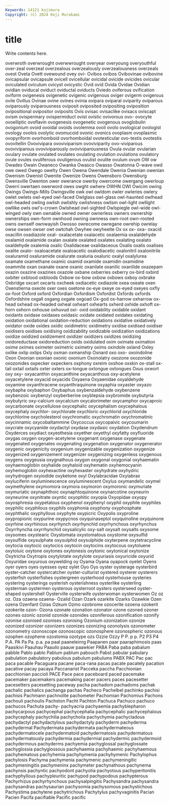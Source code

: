 ```yaml
---
Keywords: 14121 kojimura
Copyright: (C) 2024 Koji Murakami
---
```


# title

Write contents here.



overwroth overwrought overwwrought overyear overyoung overyouthful
over-zeal overzeal overzealous overzealously overzealousness overzeals ovest Oveta Ovett ovewound
ovey ovi- Ovibos ovibos Ovibovinae ovibovine ovicapsular ovicapsule ovicell ovicellular
ovicidal ovicide ovicides ovicular oviculated oviculum ovicyst ovicystic Ovid ovid
Ovida Ovidae Ovidian ovidian oviducal oviduct oviductal oviducts Oviedo oviferous
ovification oviform ovigenesis ovigenetic ovigenic ovigenous oviger ovigerm ovigerous ovile
Ovillus Ovinae ovine ovines ovinia ovipara oviparal oviparity oviparous oviparously
oviparousness oviposit oviposited ovipositing oviposition ovipositional ovipositor oviposits Ovis ovisac
ovisaclike ovisacs oviscapt ovism ovispermary ovispermiduct ovist ovistic ovivorous ovo-
ovocyte ovoelliptic ovoflavin ovogenesis ovogenetic ovogenous ovoglobulin ovogonium ovoid ovoidal
ovoids ovolemma ovoli ovolo ovological ovologist ovology ovolos ovolytic ovomucoid
ovonic ovonics ovoplasm ovoplasmic ovopyriform ovorhomboid ovorhomboidal ovotesticular ovo-testis ovotestis
ovovitellin Ovovivipara ovoviviparism ovoviviparity ovo-viviparous ovoviviparous ovoviviparously ovoviviparousness Ovula ovular
ovularian ovulary ovulate ovulated ovulates ovulating ovulation ovulations ovulatory ovule
ovules ovuliferous ovuligerous ovulist ovulite ovulum ovum OW ow Owades
Owain Owaneco Owanka Owasco Owasso Owatonna O-wave owd owe owed
Owego owelty Owen Owena Owendale Owenia Owenian owenian Owenism Owenist
Owenite Owenize Owens Owensboro Owensburg Owensville Owenton ower owerance owerby
owercome owergang owerloup Owerri owertaen owerword owes owght owhere OWHN
OWI Owicim owing Owings Owings-Mills Owingsville owk owl owldom owler
owleries owlery owlet owlets owl-eyed owl-faced Owlglass owl-glass owl-haunted owlhead
owl-headed owling owlish owlishly owlishness owlism owl-light owllight owllike owls
owl's-crown Owlshead owl-sighted Owlspiegle owl-wide owl-winged owly own ownable owned
owner ownerless owners ownership ownerships own-form ownhood owning ownness own-root
own-rooted owns ownself ownwayish Owosso owrecome owregane owrehip owrelay owse
owsen owser owt owtchah Owyhee owyheeite Ox ox ox- oxa-
oxacid oxacillin oxadiazole oxal- oxalacetate oxalacetic oxalaemia oxalaldehyde oxalamid oxalamide
oxalan oxalate oxalated oxalates oxalating oxalato oxaldehyde oxalemia oxalic Oxalidaceae
oxalidaceous Oxalis oxalis oxalises oxalite oxalo- oxaloacetate oxaloacetic oxalodiacetic oxalonitril
oxalonitrile oxaluramid oxaluramide oxalurate oxaluria oxaluric oxalyl oxalylurea oxamate oxamethane
oxamic oxamid oxamide oxamidin oxamidine oxammite oxan oxanate oxane oxanic
oxanilate oxanilic oxanilide oxazepam oxazin oxazine oxazines oxazole oxbane oxberries
oxberry ox-bird oxbird oxbiter oxblood oxbloods Oxbow ox-bow oxbow oxbows
oxboy oxbrake Oxbridge oxcart oxcarts oxcheek oxdiacetic oxdiazole oxea oxeate
oxen Oxenstierna oxeote oxer oxes oxetone ox-eye oxeye ox-eyed oxeyes
oxfly ox-foot Oxford oxford Oxfordian Oxfordism Oxfordist Oxfords oxfords Oxfordshire
oxgall oxgang oxgate oxgoad Ox-god ox-harrow oxharrow ox-head oxhead ox-headed
oxheal oxheart oxhearts oxherd oxhide oxhoft ox-horn oxhorn oxhouse oxhuvud
oxi- oxid oxidability oxidable oxidant oxidants oxidase oxidases oxidasic oxidate
oxidated oxidates oxidating oxidation oxidational oxidation-reduction oxidations oxidative oxidatively oxidator
oxide oxides oxidic oxidimetric oxidimetry oxidise oxidised oxidiser oxidisers oxidises
oxidising oxidizability oxidizable oxidization oxidizations oxidize oxidized oxidizement oxidizer oxidizers
oxidizes oxidizing oxidoreductase oxidoreduction oxids oxidulated oxim oximate oximation oxime
oximes oximeter oximetric oximetry oxims oxindole oxland Oxley oxlike oxlip
oxlips Oxly oxman oxmanship Oxnard oxo oxo- oxoindoline Oxon Oxonian
oxonian oxonic oxonium Oxonolatry oxozone oxozonide oxozonides oxpecker oxpeckers oxphony
oxreim oxshoe oxskin ox-stall ox-tail oxtail oxtails oxter oxters ox-tongue
oxtongue oxtongues Oxus oxwort oxy oxy- oxyacanthin oxyacanthine oxyacanthous oxy-acetylene
oxyacetylene oxyacid oxyacids Oxyaena Oxyaenidae oxyaldehyde oxyamine oxyanthracene oxyanthraquinone oxyaphia
oxyaster oxyazo oxybapha oxybaphon Oxybaphus oxybenzaldehyde oxybenzene oxybenzoic oxybenzyl oxyberberine
oxyblepsia oxybromide oxybutyria oxybutyric oxy-calcium oxycalcium oxycalorimeter oxycamphor oxycaproic oxycarbonate
oxycellulose oxycephalic oxycephalism oxycephalous oxycephaly oxychlor- oxychlorate oxychloric oxychlorid oxychloride
oxychlorine oxycholesterol oxychromatic oxychromatin oxychromatinic oxycinnamic oxycobaltammine Oxycoccus oxycopaivic oxycoumarin
oxycrate oxycyanide oxydactyl oxydase oxydasic oxydation Oxydendrum Oxyderces oxydiact oxyesthesia
oxyether oxyethyl oxyfatty oxyfluoride oxygas oxygen oxygen-acetylene oxygenant oxygenase oxygenate
oxygenated oxygenates oxygenating oxygenation oxygenator oxygenerator oxygenic oxygenicity oxygenium oxygenizable
oxygenization oxygenize oxygenized oxygenizement oxygenizer oxygenizing oxygenless oxygenous oxygens oxygeusia
oxygnathous oxygon oxygonal oxygonial oxyhaematin oxyhaemoglobin oxyhalide oxyhaloid oxyhematin oxyhemocyanin
oxyhemoglobin oxyhexactine oxyhexaster oxyhydrate oxyhydric oxyhydrogen oxyiodide oxyketone oxyl Oxylabracidae
Oxylabrax oxyluciferin oxyluminescence oxyluminescent Oxylus oxymandelic oxymel oxymethylene oxymomora oxymora
oxymoron oxymoronic oxymuriate oxymuriatic oxynaphthoic oxynaphtoquinone oxynarcotine oxyneurin oxyneurine oxynitrate
oxyntic oxyophitic oxyopia Oxyopidae oxyopy oxyosphresia oxypetalous oxyphenol oxyphenyl oxyphil
oxyphile oxyphiles oxyphilic oxyphilous oxyphils oxyphonia oxyphony oxyphosphate oxyphthalic oxyphyllous
oxyphyte oxypicric Oxypolis oxyproline oxypropionic oxypurine oxypycnos oxyquinaseptol oxyquinoline oxyquinone
oxyrhine oxyrhinous oxyrhynch oxyrhynchid oxyrhynchous oxyrhynchus Oxyrrhyncha oxyrrhynchid oxysalicylic oxy-salt
oxysalt oxysalts oxysome oxysomes oxystearic Oxystomata oxystomatous oxystome oxysulfid oxysulfide
oxysulphate oxysulphid oxysulphide oxyterpene oxytetracycline oxytocia oxytocic oxytocics oxytocin oxytocins
oxytocous oxytoluene oxytoluic oxytone oxytones oxytonesis oxytonic oxytonical oxytonize Oxytricha
Oxytropis oxytylotate oxytylote oxyuriasis oxyuricide oxyurid Oxyuridae oxyurous oxywelding oy
Oyama Oyana oyapock oyelet Oyens oyer oyers oyes oyesses oyez
oylet Oyo Oys oyster oysterage oysterbird oyster-catcher oystercatcher oyster-culturist oystered
oysterer oysterers oysterfish oysterfishes oystergreen oysterhood oysterhouse oysteries oystering oysterings
oysterish oysterishness oysterlike oysterling oysterman oystermen oysterous oysterroot oysters oysterseed
oyster-shaped oystershell Oysterville oysterwife oysterwoman oysterwomen Oz oz oz. Oza
ozaena ozaena- Ozalid Ozan Ozark ozarkite Ozarks Ozawkie Ozen ozena
Ozenfant Ozias Ozkum Ozmo ozobrome ozocerite ozoena ozokerit ozokerite ozon-
Ozona ozonate ozonation ozonator ozone ozoned ozoner ozones ozonic ozonid
ozonide ozonides ozoniferous ozonification ozonify ozonise ozonised ozonises ozonising Ozonium
ozonization ozonize ozonized ozonizer ozonizers ozonizes ozonizing ozonolysis ozonometer ozonometry
ozonoscope ozonoscopic ozonosphere ozonospheric ozonous ozophen ozophene ozostomia ozotype ozs
Ozzie Ozzy P P. p p. P2 P3 P4 P.A.
PA Pa Pa. p.a. pa paal paaneleinrg Paapanen paar paaraphimosis
paas Paasikivi Paauhau Paauilo paauw paawkier PABA Paba paba pabalum
pabble Pablo pablo Pablum pablum pabouch Pabst pabular pabulary pabulation
pabulatory pabulous pabulum pabulums PABX PAC Pac pac paca pacable
Pacaguara pacane paca-rana pacas pacate pacately pacation pacative pacay pacaya
Paccanarist Pacceka paccha Pacchionian pacchionian paccioli PACE Pace pace paceboard
paced pacemake pacemaker pacemakers pacemaking pacer pacers paces pacesetter pacesetters
pacesetting paceway pacha pachadom pachadoms pachak pachalic pachalics pachanga pachas
Pacheco Pachelbel pachinko pachisi pachisis Pachmann pachnolite pachometer Pachomian Pachomius
Pachons pachouli pachoulis Pachston Pacht Pachton Pachuca Pachuco pachuco pachucos
Pachuta pachy- pachyacria pachyaemia pachyblepharon pachycarpous pachycephal pachycephalia pachycephalic pachycephalous
pachycephaly pachychilia pachycholia pachychymia pachycladous pachydactyl pachydactylous pachydactyly pachyderm pachyderma
pachydermal Pachydermata pachydermata pachydermateous pachydermatocele pachydermatoid pachydermatosis pachydermatous pachydermatously pachydermia
pachydermial pachydermic pachydermoid pachydermous pachyderms pachyemia pachyglossal pachyglossate pachyglossia pachyglossous
pachyhaemia pachyhaemic pachyhaemous pachyhematous pachyhemia pachyhymenia pachyhymenic Pachylophus pachylosis Pachyma
pachymenia pachymenic pachymeningitic pachymeningitis pachymeninx pachymeter pachynathous pachynema pachynsis pachyntic
pachyodont pachyotia pachyotous pachyperitonitis pachyphyllous pachypleuritic pachypod pachypodous pachypterous Pachyrhizus
pachyrhynchous pachysalpingitis Pachysandra pachysandra pachysandras pachysaurian pachysomia pachysomous pachystichous Pachystima
pachytene pachytrichous Pachytylus pachyvaginitis Pacian Pacien Pacifa pacifiable Pacific pacific
